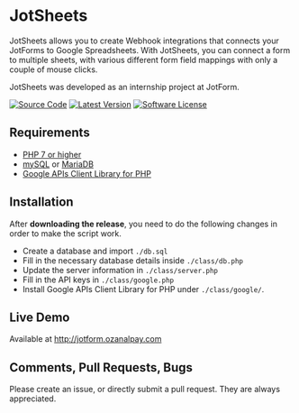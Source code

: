 # JotSheets

JotSheets allows you to create Webhook integrations that connects your JotForms to Google Spreadsheets. With JotSheets, you can connect a form to multiple sheets, with various different form field mappings with only a couple of mouse clicks.

JotSheets was developed as an internship project at JotForm.

[![Source Code](http://img.shields.io/badge/source-frozsgy/jotsheets-blue.svg?style=flat-square)](https://github.com/frozsgy/JotSheets)
[![Latest Version](https://img.shields.io/github/release/frozsgy/jotsheets.svg?style=flat-square)](https://github.com/frozsgy/JotSheets/releases)
[![Software License](https://img.shields.io/badge/license-MIT-brightgreen.svg?style=flat-square)](https://github.com/frozsgy/JotSheets/blob/master/LICENSE)

## Requirements ##
* [PHP 7 or higher](http://www.php.net/)
* [mySQL](https://www.mysql.com/) or [MariaDB](https://mariadb.org/)
* [Google APIs Client Library for PHP](https://github.com/googleapis/google-api-php-client)

## Installation ##

After **downloading the release**, you need to do the following changes in order to make the script work.
* Create a database and import `./db.sql`
* Fill in the necessary database details inside `./class/db.php`
* Update the server information in `./class/server.php`
* Fill in the API keys in `./class/google.php`
* Install Google APIs Client Library for PHP under `./class/google/`.

## Live Demo ##
Available at http://jotform.ozanalpay.com

## Comments, Pull Requests, Bugs ##

Please create an issue, or directly submit a pull request. They are always appreciated.
